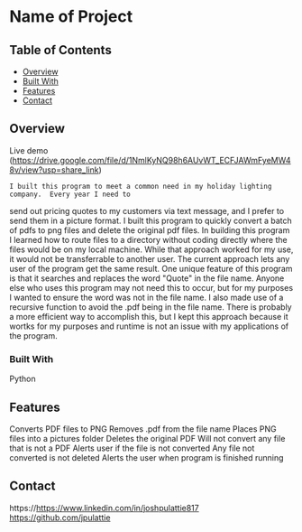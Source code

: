 # Name of Project

## Table of Contents

- [Overview](#overview)
- [Built With](#built-with)
- [Features](#features)
- [Contact](#contact)

## Overview

Live demo
(https://drive.google.com/file/d/1NmlKyNQ98h6AUvWT_ECFJAWmFyeMW48v/view?usp=share_link)

    I built this program to meet a common need in my holiday lighting company.  Every year I need to 
send out pricing quotes to my customers via text message, and I prefer to send them in a picture
format.  I built this program to quickly convert a batch of pdfs to png files and delete the original pdf files.
    In building this program I learned how to route files to a directory without coding directly where the files would be on my local machine. While that approach worked for my use, it would not be transferrable to another user.  The current     approach lets any user of the program get the same result.
    One unique feature of this program is that it searches and replaces the word "Quote" in the file name.  Anyone else   who uses this program may not need this to occur, but for my purposes I wanted to ensure the word was not in the file name. I also made use of a recursive function to avoid the .pdf being in the file name.  There is probably a more efficient way to accomplish this, but I kept this approach because it wortks for my purposes and runtime is not an issue with my applications of the program.


### Built With

Python

## Features

Converts PDF files to PNG
Removes .pdf from the file name
Places PNG files into a pictures folder
Deletes the original PDF
Will not convert any file that is not a PDF
Alerts user if the file is not converted
Any file not converted is not deleted
Alerts the user when program is finished running


## Contact

https://https://www.linkedin.com/in/joshpulattie817
https://github.com/jpulattie
